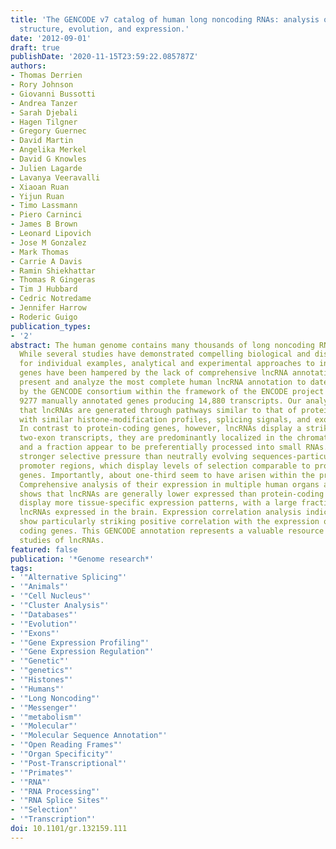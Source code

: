 ```yaml
---
title: 'The GENCODE v7 catalog of human long noncoding RNAs: analysis of their gene
  structure, evolution, and expression.'
date: '2012-09-01'
draft: true
publishDate: '2020-11-15T23:59:22.085787Z'
authors:
- Thomas Derrien
- Rory Johnson
- Giovanni Bussotti
- Andrea Tanzer
- Sarah Djebali
- Hagen Tilgner
- Gregory Guernec
- David Martin
- Angelika Merkel
- David G Knowles
- Julien Lagarde
- Lavanya Veeravalli
- Xiaoan Ruan
- Yijun Ruan
- Timo Lassmann
- Piero Carninci
- James B Brown
- Leonard Lipovich
- Jose M Gonzalez
- Mark Thomas
- Carrie A Davis
- Ramin Shiekhattar
- Thomas R Gingeras
- Tim J Hubbard
- Cedric Notredame
- Jennifer Harrow
- Roderic Guigo
publication_types:
- '2'
abstract: The human genome contains many thousands of long noncoding RNAs (lncRNAs).
  While several studies have demonstrated compelling biological and disease roles
  for individual examples, analytical and experimental approaches to investigate these
  genes have been hampered by the lack of comprehensive lncRNA annotation. Here, we
  present and analyze the most complete human lncRNA annotation to date, produced
  by the GENCODE consortium within the framework of the ENCODE project and comprising
  9277 manually annotated genes producing 14,880 transcripts. Our analyses indicate
  that lncRNAs are generated through pathways similar to that of protein-coding genes,
  with similar histone-modification profiles, splicing signals, and exon/intron lengths.
  In contrast to protein-coding genes, however, lncRNAs display a striking bias toward
  two-exon transcripts, they are predominantly localized in the chromatin and nucleus,
  and a fraction appear to be preferentially processed into small RNAs. They are under
  stronger selective pressure than neutrally evolving sequences-particularly in their
  promoter regions, which display levels of selection comparable to protein-coding
  genes. Importantly, about one-third seem to have arisen within the primate lineage.
  Comprehensive analysis of their expression in multiple human organs and brain regions
  shows that lncRNAs are generally lower expressed than protein-coding genes, and
  display more tissue-specific expression patterns, with a large fraction of tissue-specific
  lncRNAs expressed in the brain. Expression correlation analysis indicates that lncRNAs
  show particularly striking positive correlation with the expression of antisense
  coding genes. This GENCODE annotation represents a valuable resource for future
  studies of lncRNAs.
featured: false
publication: '*Genome research*'
tags:
- '"Alternative Splicing"'
- '"Animals"'
- '"Cell Nucleus"'
- '"Cluster Analysis"'
- '"Databases"'
- '"Evolution"'
- '"Exons"'
- '"Gene Expression Profiling"'
- '"Gene Expression Regulation"'
- '"Genetic"'
- '"genetics"'
- '"Histones"'
- '"Humans"'
- '"Long Noncoding"'
- '"Messenger"'
- '"metabolism"'
- '"Molecular"'
- '"Molecular Sequence Annotation"'
- '"Open Reading Frames"'
- '"Organ Specificity"'
- '"Post-Transcriptional"'
- '"Primates"'
- '"RNA"'
- '"RNA Processing"'
- '"RNA Splice Sites"'
- '"Selection"'
- '"Transcription"'
doi: 10.1101/gr.132159.111
---
```


